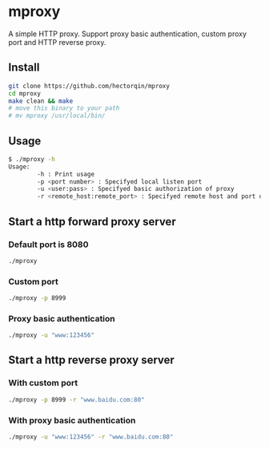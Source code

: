 # mproxy

A simple HTTP proxy. Support proxy basic authentication, custom proxy port and HTTP reverse proxy.

## Install

```bash
git clone https://github.com/hectorqin/mproxy
cd mproxy
make clean && make
# move this binary to your path
# mv mproxy /usr/local/bin/
```

## Usage

```bash
$ ./mproxy -h
Usage:
        -h : Print usage
        -p <port number> : Specifyed local listen port
        -u <user:pass> : Specifyed basic authorization of proxy
        -r <remote_host:remote_port> : Specifyed remote host and port of reverse proxy. Only support http service now.
```

## Start a http forward proxy server

### Default port is 8080

```bash
./mproxy
```

### Custom port

```bash
./mproxy -p 8999
```

### Proxy basic authentication

```bash
./mproxy -u "www:123456"
```

## Start a http reverse proxy server

### With custom port

```bash
./mproxy -p 8999 -r "www.baidu.com:80"
```

### With proxy basic authentication

```bash
./mproxy -u "www:123456" -r "www.baidu.com:80"
```
